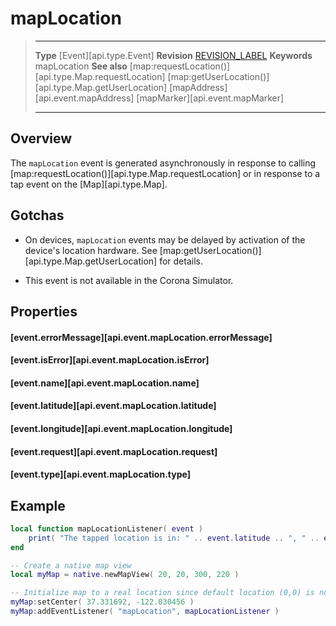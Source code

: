 
# mapLocation

> --------------------- ------------------------------------------------------------------------------------------
> __Type__              [Event][api.type.Event]
> __Revision__          [REVISION_LABEL](REVISION_URL)
> __Keywords__          mapLocation
> __See also__          [map:requestLocation()][api.type.Map.requestLocation]
>						[map:getUserLocation()][api.type.Map.getUserLocation]
>						[mapAddress][api.event.mapAddress]
>						[mapMarker][api.event.mapMarker]
> --------------------- ------------------------------------------------------------------------------------------

## Overview

The `mapLocation` event is generated asynchronously in response to calling [map:requestLocation()][api.type.Map.requestLocation] or in response to a tap event on the [Map][api.type.Map].


## Gotchas

* On devices, `mapLocation` events may be delayed by activation of the device's location hardware. See [map:getUserLocation()][api.type.Map.getUserLocation] for details.

* This event is not available in the Corona Simulator.


## Properties

#### [event.errorMessage][api.event.mapLocation.errorMessage]

#### [event.isError][api.event.mapLocation.isError]

#### [event.name][api.event.mapLocation.name]

#### [event.latitude][api.event.mapLocation.latitude]

#### [event.longitude][api.event.mapLocation.longitude]

#### [event.request][api.event.mapLocation.request]

#### [event.type][api.event.mapLocation.type]


## Example

``````lua
local function mapLocationListener( event )
	print( "The tapped location is in: " .. event.latitude .. ", " .. event.longitude )
end

-- Create a native map view
local myMap = native.newMapView( 20, 20, 300, 220 )

-- Initialize map to a real location since default location (0,0) is not very interesting
myMap:setCenter( 37.331692, -122.030456 )
myMap:addEventListener( "mapLocation", mapLocationListener )
``````
